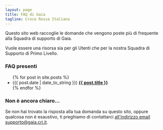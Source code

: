 ```yaml
---
layout: page
title: FAQ di Gaia
tagline: Croce Rossa Italiana
---
```


Questo sito web raccoglie le domande che vengono poste pi&ugrave; di frequente alla Squadra di supporto di Gaia.

Vuole essere una risorsa sia per gli Utenti che per la nostra Squadra di Supporto di Primo Livello.

### FAQ presenti

<ul class="posts">
  {% for post in site.posts %}
    <li>(<span>{{ post.date | date_to_string }}</span>) <strong><a href="{{ BASE_PATH }}{{ post.url }}">{{ post.title }}</a></strong></li>
  {% endfor %}
</ul>

### Non &egrave; ancora chiaro...

Se non hai trovato la risposta alla tua domanda su questo sito, oppure qualcosa non &egrave; esaustivo, ti preghiamo di contattarci [all'indirizzo email supporto@gaia.cri.it](mailto:supporto@gaia.cri.it).
